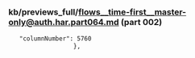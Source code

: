 ### kb/previews_full/flows__time-first__master-only@auth.har.part064.md (part 002)

```md
   "columnNumber": 5760
                  },
                 
```

```
